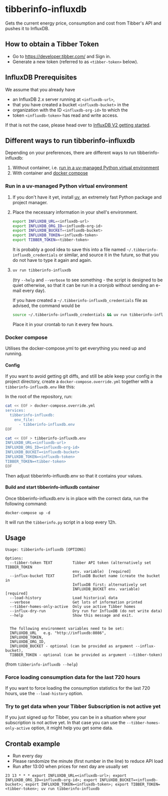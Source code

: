 # tibberinfo-influxdb
Gets the current energy price, consumption and cost from Tibber's API and pushes it to InfluxDB.

## How to obtain a Tibber Token
- Go to https://developer.tibber.com/ and Sign in.
- Generate a new token (referred to as `<tibber-token>` below).

## InfluxDB Prerequisites
We assume that you already have
- an InfluxDB 2.x server running at `<influxdb-url>`,
- that you have created a bucket `<influxdb-bucket>` in the
- organization with the ID `<influxdb-org-id>` to which the
- token `<influxdb-token>` has read and write access.

If that is not the case, please head over to [InfluxDB V2 getting started](https://docs.influxdata.com/influxdb/v2/get-started/).


## Different ways to run tibberinfo-influxdb

Depending on your preferences, there are different ways to run tibberinfo-influxdb:

1. Without container, i.e. [run in a uv-managed Python virtual environment](#run-in-a-uv-managed-python-virtual-environment)
2. With container and [docker compose](run-using-docker-compose)

### Run in a uv-managed Python virtual environment
1. If you don't have it yet, install [uv](https://github.com/astral-sh/uv?tab=readme-ov-file#installation), an extremely fast Python package and project manager.
2. Place the necessary information in your shell's environment.
   ```bash
   export INFLUXDB_URL=<influxdb-url>
   export INFLUXDB_ORG_ID=<influxdb-org-id>
   export INFLUXDB_BUCKET=<influxdb-bucket>
   export INFLUXDB_TOKEN=<influxdb-token>
   export TIBBER_TOKEN=<tibber-token>
   ```
   It is probably a good idea to save this into a file named `~/.tibberinfo-influxdb_credentials` or similar, and source it in the future, so that you do not have to type it again and again.
3. ```bash
   uv run tibberinfo-influxdb
   ```

   (try `--help` and `--verbose` to see something - the script is designed to be quiet otherwise, so that it can be run in a cronjob without sending an e-mail every day).

   If you have created a `~/.tibberinfo-influxdb_credentials` file as advised, the command would be
   ```bash
   source ~/.tibberinfo-influxdb_credentials && uv run tibberinfo-influxdb
   ```
   Place it in your crontab to run it every few hours.


### Docker compose
Utilises the docker-compose.yml to get everything you need up and running.

#### Config
If you want to avoid getting git diffs, and still be able keep your config in the project directory, create a `docker-compose.override.yml` together with a `tibberinfo-influxdb.env` like this:

In the root of the repository, run:
```bash
cat << EOF > docker-compose.override.yml
services:
  tibberinfo-influxdb:
    env_file:
      - tibberinfo-influxdb.env
EOF

cat << EOF > tibberinfo-influxdb.env
INFLUXDB_URL=<influxdb-url>
INFLUXDB_ORG_ID=<influxdb-org-id>
INFLUXDB_BUCKET=<influxdb-bucket>
INFLUXDB_TOKEN=<influxdb-token>
TIBBER_TOKEN=<tibber-token>
EOF

```
Then adjust tibberinfo-influxdb.env so that it contains your values.

#### Build and start tibberinfo-influxdb container
Once tibberinfo-influxdb.env is in place with the correct data, run the following command:
```
docker-compose up -d
```
It will run the `tibberinfo.py` script in a loop every 12h.


## Usage

```
Usage: tibberinfo-influxdb [OPTIONS]

Options:
  --tibber-token TEXT         Tibber API token (alternatively set TIBBER_TOKEN
                              env. variable)  [required]
  --influx-bucket TEXT        InfluxDB Bucket name (create the bucket in
                              InfluxDB first; alternatively set
                              INFLUXDB_BUCKET env. variable)  [required]
  --load-history              Load historical data
  --verbose                   Get lots of information printed
  --tibber-homes-only-active  Only use active Tibber homes
  --influx-dry-run            Dry run for InfluxDB (do not write data)
  --help                      Show this message and exit.

      
  The following environment variables need to be set:    
  INFLUXDB_URL   e.g. "http://influxdb:8086",    
  INFLUXDB_TOKEN,    
  INFLUXDB_ORG_ID,    
  INFLUXDB_BUCKET - optional (can be provided as argument --influx-bucket),    
  TIBBER_TOKEN - optional (can be provided as argument --tibber-token)
```
(from `tibberinfo-influxdb --help`)

### Force loading consumption data for the last 720 hours
If you want to force loading the consumption statistics for the last 720 hours, use the `--load-history` option.

### Try to get data when your Tibber Subscription is not active yet
If you just signed up for Tibber, you can be in a situation where your subscription is not active yet. In that case you can use the `--tibber-homes-only-active` option, it might help you get some data.


## Crontab example

- Run every day
- Please randomize the minute (first number in the line) to reduce API load
- Run after 13:00 when prices for next day are usually set

```
23 13 * * * export INFLUXDB_URL=<influxdb-url>; export INFLUXDB_ORG_ID=<influxdb-org-id>; export INFLUXDB_BUCKET=<influxdb-bucket>; export INFLUXDB_TOKEN=<influxdb-token>; export TIBBER_TOKEN=<tibber-token>; uv run tibberinfo-influxdb
```